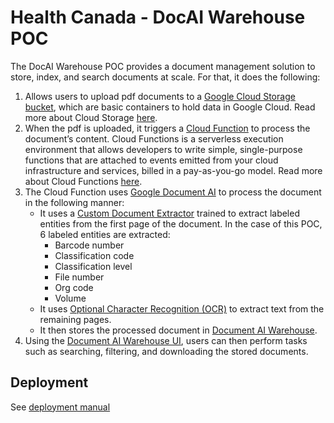# Health Canada - DocAI Warehouse POC

The DocAI Warehouse POC provides a document management solution to store, index, and search documents at scale. For that, it does the following:

1. Allows users to upload pdf documents to a [Google Cloud Storage bucket](https://cloud.google.com/storage/docs/buckets), which are basic containers to hold data in Google Cloud. Read more about Cloud Storage [here](https://cloud.google.com/storage/docs/introduction).
1. When the pdf is uploaded, it triggers a [Cloud Function](https://cloud.google.com/functions) to process the document’s content. Cloud Functions is a serverless execution environment that allows developers to write simple, single-purpose functions that are attached to events emitted from your cloud infrastructure and services, billed in a pay-as-you-go model. Read more about Cloud Functions [here](https://cloud.google.com/functions/docs/concepts/overview).
1. The Cloud Function uses [Google Document AI](https://cloud.google.com/document-ai) to process the document in the following manner:
    * It uses a [Custom Document Extractor](https://cloud.google.com/document-ai/docs/workbench/build-custom-processor) trained to extract labeled entities from the first page of the document. In the case of this POC, 6 labeled entities are extracted:
        * Barcode number
        * Classification code
        * Classification level
        * File number
        * Org code
        * Volume
    * It uses [Optional Character Recognition (OCR)](https://cloud.google.com/document-ai/docs/overview#dai-processors) to extract text from the remaining pages.
    * It then stores the processed document in [Document AI Warehouse](https://cloud.google.com/document-ai-warehouse).
1. Using the [Document AI Warehouse UI](https://cloud.google.com/document-warehouse/docs/administer-warehouse), users can then perform tasks such as searching, filtering, and downloading the stored documents.

## Deployment

See [deployment manual](./docs/deployment-manual.md)